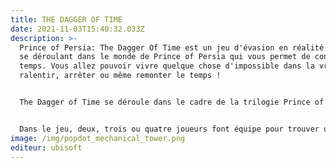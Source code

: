 ```yaml
---
title: THE DAGGER OF TIME
date: 2021-11-03T15:40:32.033Z
description: >-
  Prince of Persia: The Dagger Of Time est un jeu d'évasion en réalité virtuelle
  se déroulant dans le monde de Prince of Persia qui vous permet de contrôler le
  temps. Vous allez pouvoir vivre quelque chose d'impossible dans la vraie vie :
  ralentir, arrêter ou même remonter le temps !


  The Dagger of Time se déroule dans le cadre de la trilogie Prince of Persia (Sands of Time, Warrior Within, The Two Thrones). Les joueurs sont convoqués à la Forteresse du Temps par Kaileena pour arrêter un mage maléfique. Kaileena restaure et donne le poignard du temps aux joueurs afin qu'ils puissent atteindre la chambre du sablier et l'utiliser pour arrêter les mages.


  Dans le jeu, deux, trois ou quatre joueurs font équipe pour trouver un moyen de sortir d'une forteresse du temps réinventée. Pour réussir, ils doivent travailler ensemble et résoudre des énigmes. Les énigmes obligeront les joueurs à interagir avec des objets à proximité, à grimper et à utiliser certains pouvoirs, tels que le contrôle du temps.
image: /img/popdot_mechanical_tower.png
editeur: ubisoft
---
```

